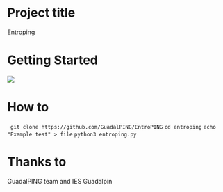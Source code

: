 # Project title
Entroping
# Getting Started
<a href="https://asciinema.org/a/lVa84GkAd4KnfcjKkUTvvNOTX" target="_blank"><img src="https://asciinema.org/a/lVa84GkAd4KnfcjKkUTvvNOTX.svg" /></a>
# How to
``` git clone https://github.com/GuadalPING/EntroPING```
``` cd entroping ```
``` echo "Example test" > file ```
``` python3 entroping.py ```
# Thanks to
GuadalPING team and IES Guadalpin
